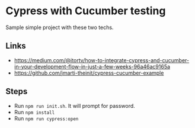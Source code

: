 # Cypress with Cucumber testing

Sample simple project with these two techs.

## Links

 - https://medium.com/@itortv/how-to-integrate-cypress-and-cucumber-in-your-development-flow-in-just-a-few-weeks-96a46ac9165a
 - https://github.com/jmarti-theinit/cypress-cucumber-example

## Steps

 - Run `npm run init.sh`. It will prompt for password.
 - Run `npm install`
 - Run `npm run cypress:open`
